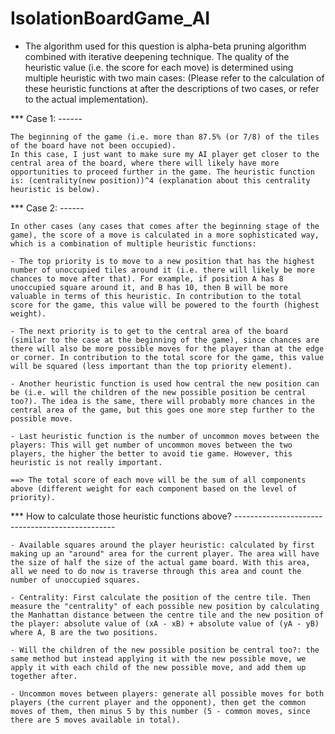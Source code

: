# IsolationBoardGame_AI
- The algorithm used for this question is alpha-beta pruning algorithm combined with iterative deepening technique. The quality of the heuristic value (i.e. the score for each move) is determined using multiple heuristic with two main cases: (Please refer to the calculation of these heuristic functions at after the descriptions of two cases, or refer to the actual implementation).

*** Case 1: 
    ------
    
    The beginning of the game (i.e. more than 87.5% (or 7/8) of the tiles of the board have not been occupied).
    In this case, I just want to make sure my AI player get closer to the central area of the board, where there will likely have more opportunities to proceed further in the game. The heuristic function is: (centrality(new position))^4 (explanation about this centrality heuristic is below).

*** Case 2:
    ------
    
    In other cases (any cases that comes after the beginning stage of the game), the score of a move is calculated in a more sophisticated way, which is a combination of multiple heuristic functions:
    
    - The top priority is to move to a new position that has the highest number of unoccupied tiles around it (i.e. there will likely be more chances to move after that). For example, if position A has 8 unoccupied square around it, and B has 10, then B will be more valuable in terms of this heuristic. In contribution to the total score for the game, this value will be powered to the fourth (highest weight).
    
    - The next priority is to get to the central area of the board (similar to the case at the beginning of the game), since chances are there will also be more possible moves for the player than at the edge or corner. In contribution to the total score for the game, this value will be squared (less important than the top priority element).
    
    - Another heuristic function is used how central the new position can be (i.e. will the children of the new possible position be central too?). The idea is the same, there will probably more chances in the central area of the game, but this goes one more step further to the possible move.
    
    - Last heuristic function is the number of uncommon moves between the players: This will get number of uncommon moves between the two players, the higher the better to avoid tie game. However, this heuristic is not really important.
    
    ==> The total score of each move will be the sum of all components above (different weight for each component based on the level of priority).

*** How to calculate those heuristic functions above?
    ------------------------------------------------
    
    - Available squares around the player heuristic: calculated by first making up an "around" area for the current player. The area will have the size of half the size of the actual game board. With this area, all we need to do now is traverse through this area and count the number of unoccupied squares.
    
    - Centrality: First calculate the position of the centre tile. Then measure the "centrality" of each possible new position by calculating the Manhattan distance between the centre tile and the new position of the player: absolute value of (xA - xB) + absolute value of (yA - yB) where A, B are the two positions.
    
    - Will the children of the new possible position be central too?: the same method but instead applying it with the new possible move, we apply it with each child of the new possible move, and add them up together after.
    
    - Uncommon moves between players: generate all possible moves for both players (the current player and the opponent), then get the common moves of them, then minus 5 by this number (5 - common moves, since there are 5 moves available in total).
